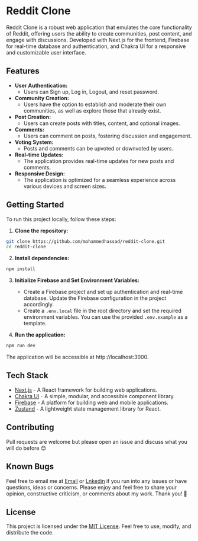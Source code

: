 # Reddit Clone

Reddit Clone is a robust web application that emulates the core functionality of Reddit, offering users the ability to create communities, post content, and engage with discussions. Developed with Next.js for the frontend, Firebase for real-time database and authentication, and Chakra UI for a responsive and customizable user interface.

## Features

- **User Authentication:**
  - Users can Sign up, Log in, Logout, and reset password.
- **Community Creation:**
  - Users have the option to establish and moderate their own communities, as well as explore those that already exist.
- **Post Creation:**
  - Users can create posts with titles, content, and optional images.
- **Comments:**
  - Users can comment on posts, fostering discussion and engagement.
- **Voting System:**
  - Posts and comments can be upvoted or downvoted by users.
- **Real-time Updates:**
  - The application provides real-time updates for new posts and comments.
- **Responsive Design:**
  - The application is optimized for a seamless experience across various devices and screen sizes.

## Getting Started

To run this project locally, follow these steps:

1. **Clone the repository:**

```bash
git clone https://github.com/mohammedhassad/reddit-clone.git
cd reddit-clone
```

2. **Install dependencies:**

```bash
npm install
```

3. **Initialize Firebase and Set Environment Variables:**

    - Create a Firebase project and set up authentication and real-time database. Update the Firebase configuration in the project accordingly.
    - Create a `.env.local` file in the root directory and set the required environment variables. You can use the provided `.env.example` as a template.

4. **Run the application:**

```bash
npm run dev
```
  The application will be accessible at http://localhost:3000.

## Tech Stack

- [Next.js](https://nextjs.org/) - A React framework for building web applications.
- [Chakra UI](https://chakra-ui.com/) - A simple, modular, and accessible component library.
- [Firebase](https://firebase.google.com/) - A platform for building web and mobile applications.
- [Zustand](https://zustand-demo.pmnd.rs/) - A lightweight state management library for React.

## Contributing

Pull requests are welcome but please open an issue and discuss what you will do before 😊

## Known Bugs

Feel free to email me at [Email](mailto:mohammed.hassad98@gmail.com) or [Lnkedin](https://linkedin.com/me/mohemedhassad) if you run into any issues or have questions, ideas or concerns. Please enjoy and feel free to share your opinion, constructive criticism, or comments about my work. Thank you! 🙂

## License

This project is licensed under the [MIT License](/LICENSE). Feel free to use, modify, and distribute the code.
